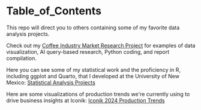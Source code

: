# Table_of_Contents

This repo will direct you to others containing some of my favorite data analysis projects.

Check out my [Coffee Industry Market Research Project](https://github.com/ryanloveriner/Iconik_marketing_research/tree/main) for examples of data visualization, AI query-based research, Python coding, and report compilation.

Here you can see some of my statistical work and the proficiency in R, including ggplot and Quarto, that I developed at the University of New Mexico: [Statistical Analysis Projects](https://github.com/ryanloveriner/school_analysis_projects)

Here are some visualizations of production trends we're currently using to drive business insights at Iconik: [Iconik 2024 Production Trends](https://github.com/ryanloveriner/Iconik_2024_production)
